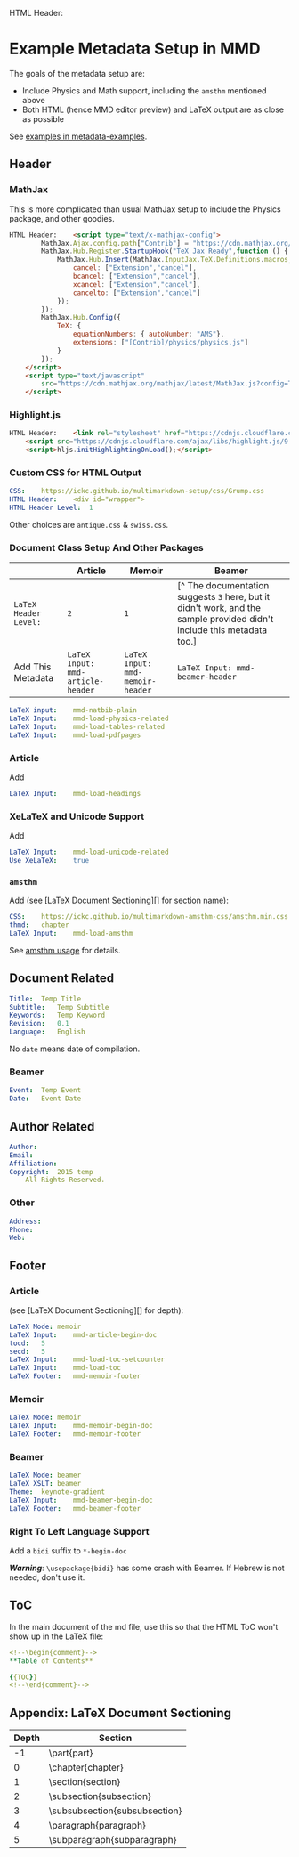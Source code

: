 HTML Header:	<link rel="stylesheet" href="https://cdnjs.cloudflare.com/ajax/libs/highlight.js/9.1.0/styles/default.min.css">
	<script src="https://cdnjs.cloudflare.com/ajax/libs/highlight.js/9.1.0/highlight.min.js"></script>
	<script>hljs.initHighlightingOnLoad();</script>  

# Example Metadata Setup in MMD #

The goals of the metadata setup are:

- Include Physics and Math support, including the `amsthm` mentioned above
- Both HTML (hence MMD editor preview) and LaTeX output are as close as possible

See [examples in metadata-examples](metadata-examples/).


## Header ##


### MathJax ###

This is more complicated than usual MathJax setup to include the Physics package, and other goodies.

```html
HTML Header:	<script type="text/x-mathjax-config">
		MathJax.Ajax.config.path["Contrib"] = "https://cdn.mathjax.org/mathjax/contrib";
		MathJax.Hub.Register.StartupHook("TeX Jax Ready",function () {
			MathJax.Hub.Insert(MathJax.InputJax.TeX.Definitions.macros,{
				cancel: ["Extension","cancel"],
				bcancel: ["Extension","cancel"],
				xcancel: ["Extension","cancel"],
				cancelto: ["Extension","cancel"]
			});
		});
		MathJax.Hub.Config({
			TeX: {
				equationNumbers: { autoNumber: "AMS"},
				extensions: ["[Contrib]/physics/physics.js"]
			}
		});
	</script>
	<script type="text/javascript"
		src="https://cdn.mathjax.org/mathjax/latest/MathJax.js?config=TeX-AMS_CHTML">
	</script>
```


### Highlight.js ###

```html
HTML Header:	<link rel="stylesheet" href="https://cdnjs.cloudflare.com/ajax/libs/highlight.js/9.1.0/styles/default.min.css">
	<script src="https://cdnjs.cloudflare.com/ajax/libs/highlight.js/9.1.0/highlight.min.js"></script>
	<script>hljs.initHighlightingOnLoad();</script>  
```

### Custom CSS for HTML Output ###

```yaml
CSS:	https://ickc.github.io/multimarkdown-setup/css/Grump.css
HTML Header:	<div id="wrapper">
HTML Header Level:	1
```

Other choices are `antique.css` & `swiss.css`.

### Document Class Setup And Other Packages ###

|	|Article	| Memoir	| Beamer	|  
| ------	| ------	| ------	| ---	|  
| `LaTeX Header Level:`	| `2`	| `1`	| [^ The documentation suggests `3` here, but it didn't work, and the sample provided didn't include this metadata too.]	|  
|Add This Metadata	|`LaTeX Input:	mmd-article-header`	| `LaTeX Input:	mmd-memoir-header`	| `LaTeX Input:	mmd-beamer-header`	|  

```yaml
LaTeX input:	mmd-natbib-plain
LaTeX Input:	mmd-load-physics-related
LaTeX Input:	mmd-load-tables-related
LaTeX Input:	mmd-load-pdfpages
```


### Article ###

Add

```yaml
LaTeX Input:	mmd-load-headings
```


### XeLaTeX and Unicode Support ###

Add

```yaml
LaTeX Input:	mmd-load-unicode-related  
Use XeLaTeX:	true  
```


### `amsthm` ###

Add (see [LaTeX Document Sectioning][] for section name):

```yaml
CSS:	https://ickc.github.io/multimarkdown-amsthm-css/amsthm.min.css
thmd:	chapter
LaTeX Input:	mmd-load-amsthm
```

See [amsthm usage](readme-amsthm.md) for details.

## Document Related ##

```yaml
Title:	Temp Title
Subtitle:	Temp Subtitle
Keywords:	Temp Keyword
Revision:	0.1
Language:	English
```

No `date` means date of compilation.


### Beamer ###

```yaml
Event:	Temp Event
Date:	Event Date
```


## Author Related ##

```yaml
Author:	
Email:	
Affiliation:	
Copyright:	2015 temp  
	All Rights Reserved.
```


### Other ###

```yaml
Address:	
Phone:	
Web:	
```


## Footer ##


### Article ###

(see [LaTeX Document Sectioning][] for depth):

```yaml
LaTeX Mode:	memoir
LaTeX Input:	mmd-article-begin-doc
tocd:	5
secd:	5
LaTeX Input:	mmd-load-toc-setcounter
LaTeX Input:	mmd-load-toc
LaTeX Footer:	mmd-memoir-footer
```


### Memoir ###

```yaml
LaTeX Mode:	memoir
LaTeX Input:	mmd-memoir-begin-doc
LaTeX Footer:	mmd-memoir-footer
```


### Beamer ###

```yaml
LaTeX Mode:	beamer
LaTeX XSLT:	beamer
Theme:	keynote-gradient
LaTeX Input:	mmd-beamer-begin-doc
LaTeX Footer:	mmd-beamer-footer
```


### Right To Left Language Support ###

Add a `bidi` suffix to `*-begin-doc`

***Warning***: `\usepackage{bidi}` has some crash with Beamer. If Hebrew is not needed, don't use it.


## ToC ##

In the main document of the md file, use this so that the HTML ToC won't show up in the LaTeX file:

```yaml
<!--\begin{comment}-->
**Table of Contents**

{{TOC}}
<!--\end{comment}-->
```


## Appendix: LaTeX Document Sectioning ##

|Depth	| Section	|  
| ------	| ------	|  
|-1	|\part{part}	|  
|0	|\chapter{chapter}	|  
|1	|\section{section}	|  
|2	|\subsection{subsection}	|  
|3	|\subsubsection{subsubsection}	|  
|4	|\paragraph{paragraph}	|  
|5	|\subparagraph{subparagraph}	|  
